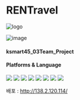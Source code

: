 # RENTravel
![logo](https://user-images.githubusercontent.com/92162623/215422658-ffd376ab-a766-4bca-8241-8af490e028b3.png)

![image](https://user-images.githubusercontent.com/92162623/215626140-0573a739-1268-4517-b17d-3e461c31e3f1.png)
#### ksmart45_03Team_Project

#### Platforms & Language
<div>
	<img src="https://img.shields.io/badge/Java-007396?style=flat&logo=Java&logoColor=white" />
	<img src="https://img.shields.io/badge/HTML5-E34F26?style=flat&logo=HTML5&logoColor=white" />
	<img src="https://img.shields.io/badge/CSS3-1572B6?style=flat&logo=CSS3&logoColor=white" />
	<img src="https://img.shields.io/badge/BootStrap-7952B3?style=flat&logo=BootStrap&logoColor=white" />
	<img src="https://img.shields.io/badge/JavaScript-F7DF1E?style=flat&logo=JavaScript&logoColor=white" />
	<img src="https://img.shields.io/badge/Spring-6DB33F?style=flat&logo=Spring&logoColor=white" />
	<img src="https://img.shields.io/badge/MySQL-4479A1?style=flat&logo=MySQL&logoColor=white" />
	<img src="https://img.shields.io/badge/jQuery-0769AD?style=flat&logo=jQuery&logoColor=white" />
</div>

배포 : http://138.2.120.114/
